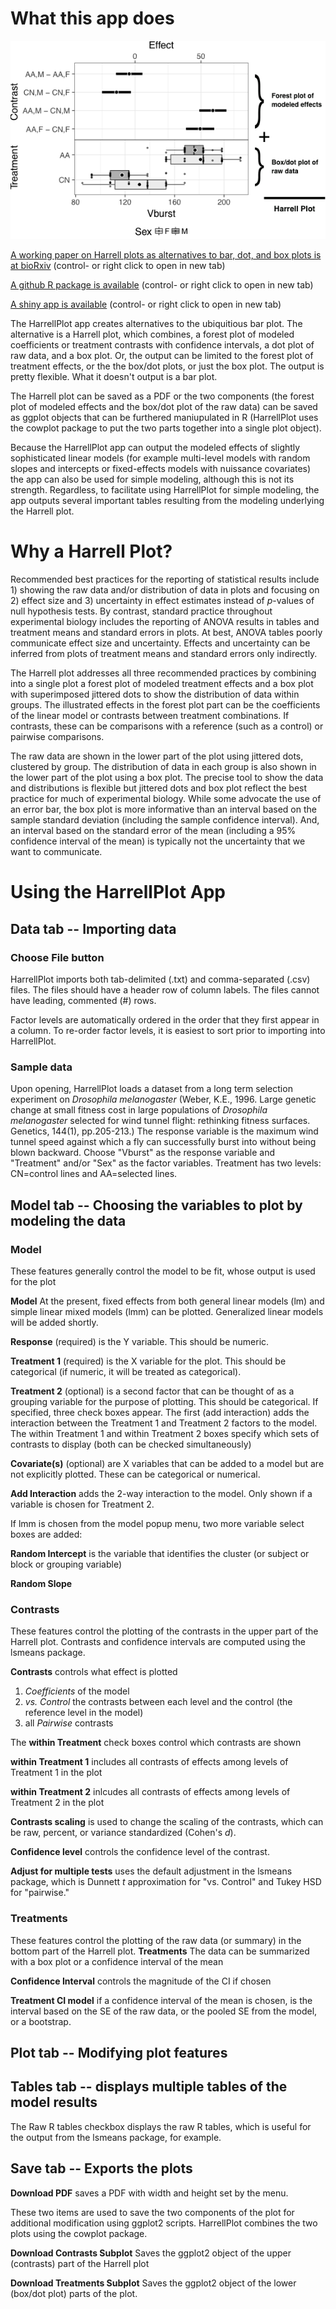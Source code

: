 # What this app does
![](harrellplot.png)

[A working paper on Harrell plots as alternatives to bar, dot, and box plots is at bioRxiv](https://www.biorxiv.org/content/early/2018/11/10/458182) (control- or right click to open in new tab)

[A github R package is available](https://github.com/middleprofessor/harrellplot) (control- or right click to open in new tab)

[A shiny app is available](https://middleprofessor.shinyapps.io/HarrellPlot/) (control- or right click to open in new tab)

The HarrellPlot app creates alternatives to the ubiquitious bar plot. The alternative is a Harrell plot, which combines, a forest plot of modeled coefficients or treatment contrasts with confidence intervals, a dot plot of raw data, and a box plot. Or, the output can be limited to the forest plot of treatment effects, or the the box/dot plots, or just the box plot. The output is pretty flexible. What it doesn't output is a bar plot.

The Harrell plot can be saved as a PDF or the two components (the forest plot of modeled effects and the box/dot plot of the raw data) can be saved as ggplot objects that can be furthered maniupulated in R (HarrellPlot uses the cowplot package to put the two parts together into a single plot object).

Because the HarrellPlot app can output the modeled effects of slightly sophisticated linear models (for example multi-level models with random slopes and intercepts or fixed-effects models with nuissance covariates) the app can also be used for simple modeling, although this is not its strength. Regardless, to facilitate using HarrellPlot for simple modeling, the app outputs several important tables resulting from the modeling underlying the Harrell plot.

# Why a Harrell Plot?
Recommended best practices for the reporting of statistical results include 1) showing the raw data and/or distribution of data in plots and focusing on 2) effect size and 3) uncertainty in effect estimates instead of *p*-values of null hypothesis tests. By contrast, standard practice throughout experimental biology includes the reporting of ANOVA results in tables and treatment means and standard errors in plots. At best, ANOVA tables poorly communicate effect size and uncertainty. Effects and uncertainty can be inferred from plots of treatment means and standard errors only indirectly.

The Harrell plot addresses all three recommended practices by combining into a single plot a forest plot of modeled treatment effects and a box plot with superimposed jittered dots to show the distribution of data within groups. The illustrated effects in the forest plot part can be the coefficients of the linear model or contrasts between treatment combinations. If contrasts, these can be comparisons with a reference (such as a control) or pairwise comparisons.

The raw data are shown in the lower part of the plot using jittered dots, clustered by group. The distribution of data in each group is also shown in the lower part of the plot using a box plot. The precise tool to show the data and distributions is flexible but jittered dots and box plot reflect the best practice for much of experimental biology. While some advocate the use of an error bar, the box plot is more informative than an interval based on the sample standard deviation (including the sample confidence interval). And, an interval based on the standard error of the mean (including a 95% confidence interval of the mean) is typically not the uncertainty that we want to communicate.

# Using the HarrellPlot App
## Data tab -- Importing data
### Choose File button
HarrellPlot imports both tab-delimited (.txt) and comma-separated (.csv) files. The files should have a header row of column labels. The files cannot have leading, commented (#) rows.

Factor levels are automatically ordered in the order that they first appear in a column. To re-order factor levels, it is easiest to sort prior to importing into HarrellPlot.

### Sample data
Upon opening, HarrellPlot loads a dataset from a long term selection experiment on *Drosophila melanogaster* (Weber, K.E., 1996. Large genetic change at small fitness cost in large populations of *Drosophila melanogaster* selected for wind tunnel flight: rethinking fitness surfaces. Genetics, 144(1), pp.205-213.) The response variable is the maximum wind tunnel speed against which a fly can successfully burst into without being blown backward. Choose "Vburst" as the response variable and "Treatment" and/or "Sex" as the factor variables. Treatment has two levels: CN=control lines and AA=selected lines.

## Model tab -- Choosing the variables to plot by modeling the data
### Model
These features generally control the model to be fit, whose output is used for the plot

**Model** At the present, fixed effects from both general linear models (lm) and simple linear mixed models (lmm) can be plotted. Generalized linear models will be added shortly.

**Response** (required) is the Y variable. This should be numeric.

**Treatment 1** (required) is the X variable for the plot. This should be categorical (if numeric, it will be treated as categorical).

**Treatment 2** (optional) is a second factor that can be thought of as a grouping variable for the purpose of plotting. This should be categorical. If specified, three check boxes appear. The first (add interaction) adds the interaction between the Treatment 1 and Treatment 2 factors to the model. The within Treatment 1 and within Treatment 2 boxes specify which sets of contrasts to display (both can be checked simultaneously)

**Covariate(s)** (optional) are X variables that can be added to a model but are not explicitly plotted. These can be categorical or numerical.

**Add Interaction** adds the 2-way interaction to the model. Only shown if a variable is chosen for Treatment 2. 

If lmm is chosen from the model popup menu, two more variable select boxes are added:

**Random Intercept** is the variable that identifies the cluster (or subject or block or grouping variable)

**Random Slope**

### Contrasts
These features control the plotting of the contrasts in the upper part of the Harrell plot. Contrasts and confidence intervals are computed using the lsmeans package.

**Contrasts** controls what effect is plotted
1. *Coefficients* of the model
2. *vs. Control* the contrasts between each level and the control (the reference level in the model)
3. all *Pairwise* contrasts

The **within Treatment** check boxes control which contrasts are shown

**within Treatment 1** includes all contrasts of effects among levels of Treatment 1 in the plot

**within Treatment 2** inlcudes all contrasts of effects among levels of Treatment 2 in the plot


**Contrasts scaling** is used to change the scaling of the contrasts, which can be raw, percent, or variance standardized (Cohen's $d$).

**Confidence level** controls the confidence level of the contrast.

**Adjust for multiple tests** uses the default adjustment in the lsmeans package, which is Dunnett $t$ approximation for "vs. Control" and Tukey HSD for "pairwise."

### Treatments
These features control the plotting of the raw data (or summary) in the bottom part of the Harrell plot.
**Treatments** The data can be summarized with a box plot or a confidence interval of the mean

**Confidence Interval** controls the magnitude of the CI if chosen

**Treatment CI model** if a confidence interval of the mean is chosen, is the interval based on the SE of the raw data, or the pooled SE from the model, or a bootstrap.

## Plot tab -- Modifying plot features

## Tables tab -- displays multiple tables of the model results

The Raw R tables checkbox displays the raw R tables, which is useful for the output from the lsmeans package, for example.

## Save tab -- Exports the plots
**Download PDF** saves a PDF with width and height set by the menu.

These two items are used to save the two components of the plot for additional modification using ggplot2 scripts. HarrellPlot combines the two plots using the cowplot package.

**Download Contrasts Subplot** Saves the ggplot2 object of the upper (contrasts) part of the Harrell plot

**Download Treatments Subplot** Saves the ggplot2 object of the lower (box/dot plot) parts of the plot.
